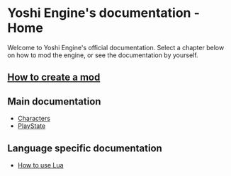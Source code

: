 # Yoshi Engine's documentation - Home
Welcome to Yoshi Engine's official documentation. Select a chapter below on how to mod the engine, or see the documentation by yourself.

## **[How to create a mod](mod/intro.md)**


## Main documentation
- [Characters](doc/chars.md)
- [PlayState](doc/playstate.md)

## Language specific documentation
- [How to use Lua](doc/lua.md)